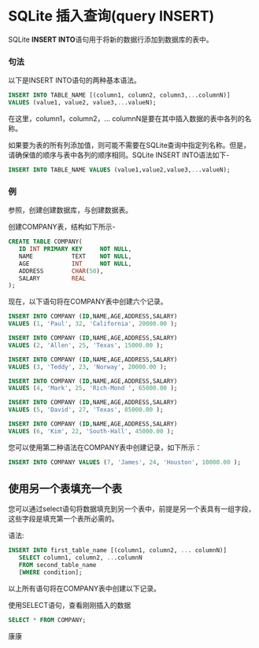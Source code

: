 # SQLite 插入查询(query INSERT)

SQLite **INSERT INTO**语句用于将新的数据行添加到数据库的表中。

### 句法

以下是INSERT INTO语句的两种基本语法。

```sql
INSERT INTO TABLE_NAME [(column1, column2, column3,...columnN)]  
VALUES (value1, value2, value3,...valueN);
```

在这里，column1，column2，... columnN是要在其中插入数据的表中各列的名称。

如果要为表的所有列添加值，则可能不需要在SQLite查询中指定列名称。但是，请确保值的顺序与表中各列的顺序相同。SQLite INSERT INTO语法如下-

```sql
INSERT INTO TABLE_NAME VALUES (value1,value2,value3,...valueN);
```

### 例

参照，创建创建数据库，与创建数据表。

创建COMPANY表，结构如下所示-

```sql
CREATE TABLE COMPANY(
   ID INT PRIMARY KEY     NOT NULL,
   NAME           TEXT    NOT NULL,
   AGE            INT     NOT NULL,
   ADDRESS        CHAR(50),
   SALARY         REAL
);
```

现在，以下语句将在COMPANY表中创建六个记录。

```sql
INSERT INTO COMPANY (ID,NAME,AGE,ADDRESS,SALARY)
VALUES (1, 'Paul', 32, 'California', 20000.00 );

INSERT INTO COMPANY (ID,NAME,AGE,ADDRESS,SALARY)
VALUES (2, 'Allen', 25, 'Texas', 15000.00 );

INSERT INTO COMPANY (ID,NAME,AGE,ADDRESS,SALARY)
VALUES (3, 'Teddy', 23, 'Norway', 20000.00 );

INSERT INTO COMPANY (ID,NAME,AGE,ADDRESS,SALARY)
VALUES (4, 'Mark', 25, 'Rich-Mond ', 65000.00 );

INSERT INTO COMPANY (ID,NAME,AGE,ADDRESS,SALARY)
VALUES (5, 'David', 27, 'Texas', 85000.00 );

INSERT INTO COMPANY (ID,NAME,AGE,ADDRESS,SALARY)
VALUES (6, 'Kim', 22, 'South-Hall', 45000.00 );
```

您可以使用第二种语法在COMPANY表中创建记录，如下所示：

```sql
INSERT INTO COMPANY VALUES (7, 'James', 24, 'Houston', 10000.00 );
```

## 使用另一个表填充一个表

您可以通过select语句将数据填充到另一个表中，前提是另一个表具有一组字段，这些字段是填充第一个表所必需的。

语法:

```sql
INSERT INTO first_table_name [(column1, column2, ... columnN)] 
   SELECT column1, column2, ...columnN 
   FROM second_table_name
   [WHERE condition];
```

以上所有语句将在COMPANY表中创建以下记录。

使用SELECT语句，查看刚刚插入的数据

```sql
SELECT * FROM COMPANY;
```

康康